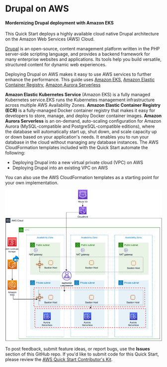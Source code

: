 # Drupal on AWS 

#### Mordernizing Drupal deployment with Amazon EKS 
This Quick Start deploys a highly available cloud native Drupal architecture on the Amazon Web Services (AWS) Cloud.

[Drupal](https://www.drupal.org/) is an open-source, content management platform written in the PHP server-side scripting language, and provides a backend framework for many enterprise websites and applications. Its tools help you build versatile, structured content for dynamic web experiences.

Deploying Drupal on AWS makes it easy to use AWS services to further enhance the performance. 
This guide uses [Amazon EKS](https://aws.amazon.com/eks/), [Amazon Elastic Container Registry](https://aws.amazon.com/ecr/), [Amazon Aurora Serverless](https://aws.amazon.com/rds/aurora/serverless/)

**Amazon Elastic Kubernetes Service** (Amazon EKS) is a fully managed Kubernetes service.EKS runs the Kubernetes management infrastructure across multiple AWS Availability Zones.
**Amazon Elastic Container Registry (ECR)** is a fully-managed Docker container registry that makes it easy for developers to store, manage, and deploy Docker container images.
**Amazon Aurora Serverless** is an on-demand, auto-scaling configuration for Amazon Aurora (MySQL-compatible and PostgreSQL-compatible editions), where the database will automatically start up, shut down, and scale capacity up or down based on your application's needs. It enables you to run your database in the cloud without managing any database instances. 
The AWS CloudFormation templates included with the Quick Start automate the following:

- Deploying Drupal into a new virtual private cloud (VPC) on AWS
- Deploying Drupal into an existing VPC on AWS

You can also use the AWS CloudFormation templates as a starting point for your own implementation.

![Quick Start architecture for Drupal on AWS](./qsarchitecture.png)


To post feedback, submit feature ideas, or report bugs, use the **Issues** section of this GitHub repo. 
If you'd like to submit code for this Quick Start, please review the [AWS Quick Start Contributor's Kit](https://aws-quickstart.github.io/).

